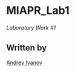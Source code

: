 # MIAPR_Lab1

###### Laboratory Work #1

## Written by
[Andrey Ivanov](https://github.com/andrewjohnsson)
